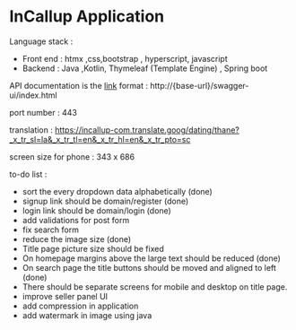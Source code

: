 # InCallup Application 



Language stack : 
- Front end : htmx ,css,bootstrap , hyperscript, javascript 
- Backend : Java ,Kotlin, Thymeleaf (Template Engine) , Spring boot 




API documentation is the [link](https://localhost/swagger-ui/index.html) format : http://{base-url}/swagger-ui/index.html

port number : 443



translation : https://incallup-com.translate.goog/dating/thane?_x_tr_sl=la&_x_tr_tl=en&_x_tr_hl=en&_x_tr_pto=sc









screen size for phone : 343 x 686

to-do list :
 - sort the every dropdown data alphabetically (done)
 - signup link should be domain/register (done)
 - login link should be domain/login (done)
 - add validations for post form 
 - fix search form 
 - reduce the image size (done)
 - Title page picture size should be fixed
 - On homepage margins above the large text should be reduced (done)
 - On search page the title buttons should be moved and aligned to left (done)
 - There should be separate screens for mobile and desktop on title page.
 - improve seller panel UI
 - add compression in application 
 - add watermark in image using java

